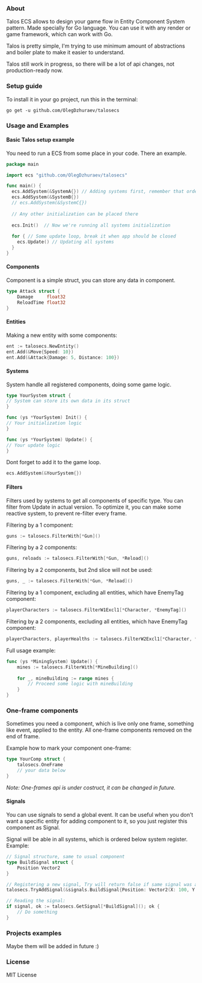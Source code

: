 
### About
Talos ECS allows to design your game flow in Entity Component System pattern. Made specially for Go language. 
You can use it with any render or game framework, which can work with Go.

Talos is pretty simple, I'm trying to use minimum amount of abstractions and boiler plate to make it easier to understand.

Talos still work in progress, so there will be a lot of api changes, not production-ready now.

### Setup guide
To install it in your go project, run this in the terminal:

```go get -u github.com/OlegDzhuraev/talosecs```

### Usage and Examples

#### Basic Talos setup example
You need to run a ECS from some place in your code. There an example.
```go
package main

import ecs "github.com/OlegDzhuraev/talosecs"

func main() {
  ecs.AddSystem(&SystemA{}) // Adding systems first, remember that order is important
  ecs.AddSystem(&SystemB{})
  // ecs.AddSystem(&SystemC{})
  
  // Any other initialization can be placed there
 
  ecs.Init()  // Now we're running all systems initialization
  
  for { // Some update loop, break it when app should be closed
    ecs.Update() // Updating all systems
  }
}
```


#### Components
Component is a simple struct, you can store any data in component.
```go
type Attack struct {
	Damage     float32
	ReloadTime float32
}
```

#### Entities
Making a new entity with some components:

```go
ent := talosecs.NewEntity()
ent.Add(&Move{Speed: 10})
ent.Add(&Attack{Damage: 5, Distance: 100})
```

#### Systems
System handle all registered components, doing some game logic.
```go
type YourSystem struct {
// System can store its own data in its struct
}

func (ys *YourSystem) Init() {
// Your initialization logic
}

func (ys *YourSystem) Update() {
// Your update logic
}
```
Dont forget to add it to the game loop.
```go
ecs.AddSystem(&YourSystem{})
```

#### Filters
Filters used by systems to get all components of specific type.
You can filter from Update in actual version. To optimize it, you can make some reactive system, to prevent re-filter every frame.

Filtering by a 1 component:
```go
guns := talosecs.FilterWith[*Gun]()
```

Filtering by a 2 components:
```go
guns, reloads := talosecs.FilterWith[*Gun, *Reload]()
```

Filtering by a 2 components, but 2nd slice will not be used:
```go
guns, _ := talosecs.FilterWith[*Gun, *Reload]()
```

Filtering by a 1 component, excluding all entities, which have EnemyTag component:
```go
playerCharacters := talosecs.FilterW1Excl1[*Character, *EnemyTag]()
```

Filtering by a 2 components, excluding all entities, which have EnemyTag component:
```go
playerCharacters, playerHealths := talosecs.FilterW2Excl1[*Character, *Health, *EnemyTag]()
```

Full usage example:
```go
func (ys *MiningSystem) Update() {
	mines := talosecs.FilterWith[*MineBuilding]()
	
	for _, mineBuilding := range mines {
		// Proceed some logic with mineBuilding 
	}
}
```

### One-frame components
Sometimes you need a component, which is live only one frame, something like event, applied to the entity. All one-frame components removed on the end of frame.

Example how to mark your component one-frame:
```go
type YourComp struct {
	talosecs.OneFrame
	// your data below
}
```
*Note: One-frames api is under costruct, it can be changed in future.*

#### Signals
You can use signals to send a global event. It can be useful when you don't want a specific entity for adding component to it, so you just register this component as Signal.

Signal will be able in all systems, which is ordered below system register.
Example:
```go
// Signal structure, same to usual component
type BuildSignal struct {
	Position Vector2
}

// Registering a new signal, Try will return false if same signal was already registered.
talosecs.TryAddSignal(&signals.BuildSignal{Position: Vector2(X: 100, Y: 200)})

// Reading the signal:
if signal, ok := talosecs.GetSignal[*BuildSignal](); ok {
	// Do something
}
```

### Projects examples
Maybe them will be added in future :)

### License
MIT License

